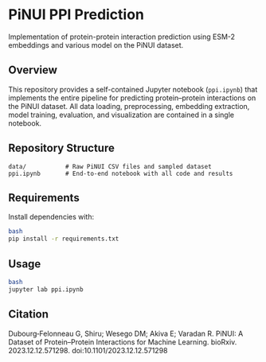# PiNUI PPI Prediction

Implementation of protein-protein interaction prediction using ESM-2 embeddings and various model on the PiNUI dataset.

## Overview

This repository provides a self-contained Jupyter notebook (`ppi.ipynb`) that implements the entire pipeline for predicting protein–protein interactions on the PiNUI dataset. All data loading, preprocessing, embedding extraction, model training, evaluation, and visualization are contained in a single notebook.

## Repository Structure

```
data/           # Raw PiNUI CSV files and sampled dataset
ppi.ipynb       # End‑to‑end notebook with all code and results

```

## Requirements

Install dependencies with:

```bash
bash
pip install -r requirements.txt

```

## Usage

```bash
bash
jupyter lab ppi.ipynb

```

## Citation

Dubourg‑Felonneau G, Shiru; Wesego DM; Akiva E; Varadan R. PiNUI: A Dataset of Protein–Protein Interactions for Machine Learning. bioRxiv. 2023.12.12.571298. doi:10.1101/2023.12.12.571298